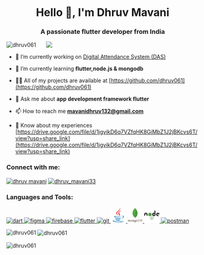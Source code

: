<h1 align="center">Hello 👋, I'm Dhruv Mavani</h1>
<h3 align="center">A passionate flutter developer from India</h3>
<img align="right" alt"Coding" width="400" src="https://media.tenor.com/NOYF3f82b_gAAAAC/programmer.gif">



<p align="left"> <img src="https://komarev.com/ghpvc/?username=dhruv061&label=Profile%20views&color=0e75b6&style=flat" alt="dhruv061" /> </p>



- 🔭 I’m currently working on [Digital Attendance System (DAS)](https://drive.google.com/file/d/1Nc2EHb7YUD0EMCrDygcwc6w0iP3RT2Dj/view)

- 🌱 I’m currently learning **flutter,node.js & mongodb**

- 👨‍💻 All of my projects are available at [https://github.com/dhruv061](https://github.com/dhruv061)

- 💬 Ask me about **app development framework flutter**

- 📫 How to reach me **mavanidhruv132@gmail.com**








- 📄 Know about my experiences [https://drive.google.com/file/d/1jgvikD6q7VZfqHK8GiMbZ1J2jBKcvs6T/view?usp=share_link](https://drive.google.com/file/d/1jgvikD6q7VZfqHK8GiMbZ1J2jBKcvs6T/view?usp=share_link)

<h3 align="left">Connect with me:</h3>
<p align="left">
<a href="https://linkedin.com/in/dhruv mavani" target="blank"><img align="center" src="https://raw.githubusercontent.com/rahuldkjain/github-profile-readme-generator/master/src/images/icons/Social/linked-in-alt.svg" alt="dhruv mavani" height="30" width="40" /></a>
<a href="https://instagram.com/dhruv_mavani33" target="blank"><img align="center" src="https://raw.githubusercontent.com/rahuldkjain/github-profile-readme-generator/master/src/images/icons/Social/instagram.svg" alt="dhruv_mavani33" height="30" width="40" /></a>
</p>

<h3 align="left">Languages and Tools:</h3>
<p align="left"> <a href="https://dart.dev" target="_blank" rel="noreferrer"> <img src="https://www.vectorlogo.zone/logos/dartlang/dartlang-icon.svg" alt="dart" width="40" height="40"/> </a> <a href="https://www.figma.com/" target="_blank" rel="noreferrer"> <img src="https://www.vectorlogo.zone/logos/figma/figma-icon.svg" alt="figma" width="40" height="40"/> </a> <a href="https://firebase.google.com/" target="_blank" rel="noreferrer"> <img src="https://www.vectorlogo.zone/logos/firebase/firebase-icon.svg" alt="firebase" width="40" height="40"/> </a> <a href="https://flutter.dev" target="_blank" rel="noreferrer"> <img src="https://www.vectorlogo.zone/logos/flutterio/flutterio-icon.svg" alt="flutter" width="40" height="40"/> </a> <a href="https://git-scm.com/" target="_blank" rel="noreferrer"> <img src="https://www.vectorlogo.zone/logos/git-scm/git-scm-icon.svg" alt="git" width="40" height="40"/> </a> <a href="https://www.java.com" target="_blank" rel="noreferrer"> <img src="https://raw.githubusercontent.com/devicons/devicon/master/icons/java/java-original.svg" alt="java" width="40" height="40"/> </a> <a href="https://www.mongodb.com/" target="_blank" rel="noreferrer"> <img src="https://raw.githubusercontent.com/devicons/devicon/master/icons/mongodb/mongodb-original-wordmark.svg" alt="mongodb" width="40" height="40"/> </a> <a href="https://nodejs.org" target="_blank" rel="noreferrer"> <img src="https://raw.githubusercontent.com/devicons/devicon/master/icons/nodejs/nodejs-original-wordmark.svg" alt="nodejs" width="40" height="40"/> </a> <a href="https://postman.com" target="_blank" rel="noreferrer"> <img src="https://www.vectorlogo.zone/logos/getpostman/getpostman-icon.svg" alt="postman" width="40" height="40"/> </a> </p>

<p><img align="left" src="https://github-readme-stats.vercel.app/api/top-langs?username=dhruv061&show_icons=true&locale=en&layout=compact" alt="dhruv061" /></p>

<p>&nbsp;<img align="center" src="https://github-readme-stats.vercel.app/api?username=dhruv061&show_icons=true&locale=en" alt="dhruv061" /></p>

<p><img align="center" src="https://github-readme-streak-stats.herokuapp.com/?user=dhruv061&" alt="dhruv061" /></p>
